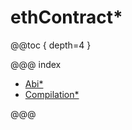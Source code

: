 # ethContract*

@@toc { depth=4 }

@@@ index

* [Abi*](abi.md)
* [Compilation*](compilation.md)

@@@
